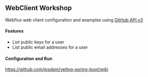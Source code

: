 WebClient Workshop
---------------------------------------

Webflux web client configuration and examples using [GitHub API v3](https://developer.github.com/v3/?)

#### Features

* List public keys for a user
* List public email addresses for a user

#### Configuration and Run

https://github.com/josdem/vetlog-spring-boot/wiki

